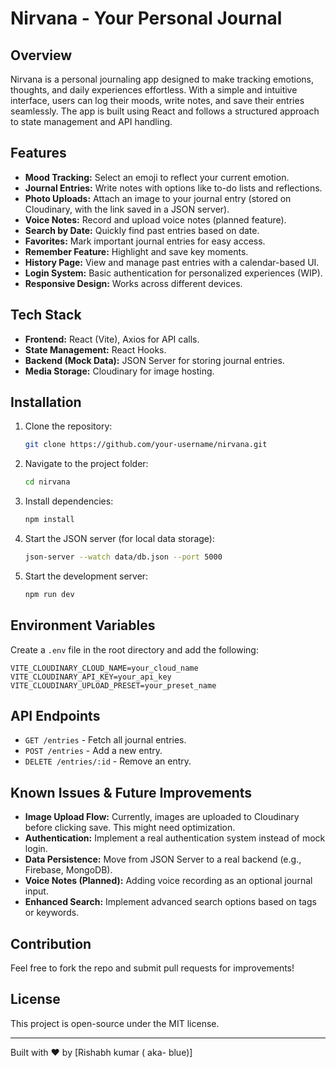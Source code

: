 # Nirvana - Your Personal Journal

## Overview
Nirvana is a personal journaling app designed to make tracking emotions, thoughts, and daily experiences effortless. With a simple and intuitive interface, users can log their moods, write notes, and save their entries seamlessly. The app is built using React and follows a structured approach to state management and API handling.

## Features
- **Mood Tracking:** Select an emoji to reflect your current emotion.
- **Journal Entries:** Write notes with options like to-do lists and reflections.
- **Photo Uploads:** Attach an image to your journal entry (stored on Cloudinary, with the link saved in a JSON server).
- **Voice Notes:** Record and upload voice notes (planned feature).
- **Search by Date:** Quickly find past entries based on date.
- **Favorites:** Mark important journal entries for easy access.
- **Remember Feature:** Highlight and save key moments.
- **History Page:** View and manage past entries with a calendar-based UI.
- **Login System:** Basic authentication for personalized experiences (WIP).
- **Responsive Design:** Works across different devices.

## Tech Stack
- **Frontend:** React (Vite), Axios for API calls.
- **State Management:** React Hooks.
- **Backend (Mock Data):** JSON Server for storing journal entries.
- **Media Storage:** Cloudinary for image hosting.

## Installation
1. Clone the repository:
   ```sh
   git clone https://github.com/your-username/nirvana.git
   ```
2. Navigate to the project folder:
   ```sh
   cd nirvana
   ```
3. Install dependencies:
   ```sh
   npm install
   ```
4. Start the JSON server (for local data storage):
   ```sh
   json-server --watch data/db.json --port 5000
   ```
5. Start the development server:
   ```sh
   npm run dev
   ```

## Environment Variables
Create a `.env` file in the root directory and add the following:
```env
VITE_CLOUDINARY_CLOUD_NAME=your_cloud_name
VITE_CLOUDINARY_API_KEY=your_api_key
VITE_CLOUDINARY_UPLOAD_PRESET=your_preset_name
```

## API Endpoints
- `GET /entries` - Fetch all journal entries.
- `POST /entries` - Add a new entry.
- `DELETE /entries/:id` - Remove an entry.

## Known Issues & Future Improvements
- **Image Upload Flow:** Currently, images are uploaded to Cloudinary before clicking save. This might need optimization.
- **Authentication:** Implement a real authentication system instead of mock login.
- **Data Persistence:** Move from JSON Server to a real backend (e.g., Firebase, MongoDB).
- **Voice Notes (Planned):** Adding voice recording as an optional journal input.
- **Enhanced Search:** Implement advanced search options based on tags or keywords.

## Contribution
Feel free to fork the repo and submit pull requests for improvements!

## License
This project is open-source under the MIT license.

---
Built with ❤️ by [Rishabh kumar ( aka- blue)]

